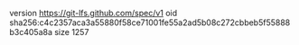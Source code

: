 version https://git-lfs.github.com/spec/v1
oid sha256:c4c2357aca3a55880f58ce71001fe55a2ad5b08c272cbbeb5f55888b3c405a8a
size 1257
